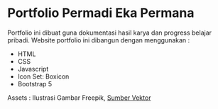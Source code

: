 # Portfolio Permadi Eka Permana

Portfolio ini dibuat guna dokumentasi hasil karya dan progress belajar pribadi.
Website portfolio ini dibangun dengan menggunakan :
- HTML
- CSS
- Javascript
- Icon Set: Boxicon
- Bootstrap 5

Assets :
Ilustrasi Gambar Freepik, [Sumber Vektor](https://www.freepik.com/free-vector/code-typing-concept-illustration_9712737.htm#page=1&query=coding&position=31)